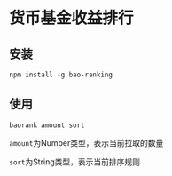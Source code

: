 货币基金收益排行
=====================

## 安装

```
npm install -g bao-ranking
```

## 使用

```
baorank amount sort
```

`amount`为Number类型，表示当前拉取的数量

`sort`为String类型，表示当前排序规则